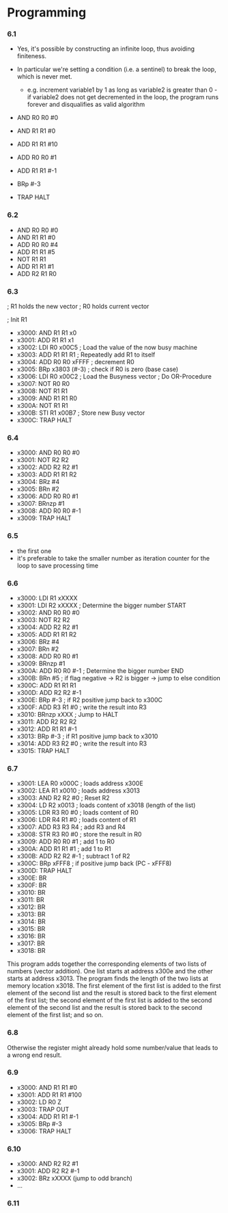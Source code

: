 # Programming

### 6.1

* Yes, it's possible by constructing an infinite loop, thus avoiding finiteness.
* In particular we're setting a condition (i.e. a sentinel) to break the loop, which is never met.
    - e.g. increment variable1 by 1 as long as variable2 is greater than 0 - if variable2 does not get decremented in
      the loop, the program runs forever and disqualifies as valid algorithm

* AND R0 R0 #0
* AND R1 R1 #0
* ADD R1 R1 #10
* ADD R0 R0 #1
* ADD R1 R1 #-1
* BRp #-3
* TRAP HALT

### 6.2

* AND R0 R0 #0
* AND R1 R1 #0
* ADD R0 R0 #4
* ADD R1 R1 #5
* NOT R1 R1
* ADD R1 R1 #1
* ADD R2 R1 R0

### 6.3

; R1 holds the new vector ; R0 holds current vector

; Init R1

* x3000: AND R1 R1 x0
* x3001: ADD R1 R1 x1
* x3002: LDI R0 x00C5 ; Load the value of the now busy machine
* x3003: ADD R1 R1 R1 ; Repeatedly add R1 to itself
* x3004: ADD R0 R0 xFFFF ; decrement R0
* x3005: BRp x3803 (#-3) ; check if R0 is zero (base case)
* x3006: LDI R0 x00C2 ; Load the Busyness vector ; Do OR-Procedure
* x3007: NOT R0 R0
* x3008: NOT R1 R1
* x3009: AND R1 R1 R0
* x300A: NOT R1 R1
* x300B: STI R1 x00B7 ; Store new Busy vector
* x300C: TRAP HALT

### 6.4

* x3000: AND R0 R0 #0
* x3001: NOT R2 R2
* x3002: ADD R2 R2 #1
* x3003: ADD R1 R1 R2
* x3004: BRz #4
* x3005: BRn #2
* x3006: ADD R0 R0 #1
* x3007: BRnzp #1
* x3008: ADD R0 R0 #-1
* x3009: TRAP HALT

### 6.5

* the first one
* it's preferable to take the smaller number as iteration counter for the loop to save processing time

### 6.6

* x3000: LDI R1 xXXXX
* x3001: LDI R2 xXXXX ; Determine the bigger number START
* x3002: AND R0 R0 #0
* x3003: NOT R2 R2
* x3004: ADD R2 R2 #1
* x3005: ADD R1 R1 R2
* x3006: BRz #4
* x3007: BRn #2
* x3008: ADD R0 R0 #1
* x3009: BRnzp #1
* x300A: ADD R0 R0 #-1 ; Determine the bigger number END
* x300B: BRn #5 ; if flag negative -> R2 is bigger -> jump to else condition
* x300C: ADD R1 R1 R1
* x300D: ADD R2 R2 #-1
* x300E: BRp #-3 ; if R2 positive jump back to x300C
* x300F: ADD R3 R1 #0 ; write the result into R3
* x3010: BRnzp xXXX ; Jump to HALT
* x3011: ADD R2 R2 R2
* x3012: ADD R1 R1 #-1
* x3013: BRp #-3 ; if R1 positive jump back to x3010
* x3014: ADD R3 R2 #0 ; write the result into R3
* x3015: TRAP HALT

### 6.7

* x3001: LEA R0 x000C ; loads address x300E
* x3002: LEA R1 x0010 ; loads address x3013
* x3003: AND R2 R2 #0 ; Reset R2
* x3004: LD R2 x0013 ; loads content of x3018 (length of the list)
* x3005: LDR R3 R0 #0 ; loads content of R0
* x3006: LDR R4 R1 #0 ; loads content of R1
* x3007: ADD R3 R3 R4 ; add R3 and R4
* x3008: STR R3 R0 #0 ; store the result in R0
* x3009: ADD R0 R0 #1 ; add 1 to R0
* x300A: ADD R1 R1 #1 ; add 1 to R1
* x300B: ADD R2 R2 #-1 ; subtract 1 of R2
* x300C: BRp xFFF8 ; if positive jump back (PC - xFFF8)
* x300D: TRAP HALT
* x300E: BR
* x300F: BR
* x3010: BR
* x3011: BR
* x3012: BR
* x3013: BR
* x3014: BR
* x3015: BR
* x3016: BR
* x3017: BR
* x3018: BR

This program adds together the corresponding elements of two lists of numbers (vector addition). One list starts at
address x300e and the other starts at address x3013. The program finds the length of the two lists at memory location
x3018. The first element of the first list is added to the first element of the second list and the result is stored
back to the first element of the first list; the second element of the first list is added to the second element of the
second list and the result is stored back to the second element of the first list; and so on.

### 6.8

Otherwise the register might already hold some number/value that leads to a wrong end result.

### 6.9

* x3000: AND R1 R1 #0
* x3001: ADD R1 R1 #100
* x3002: LD R0 Z
* x3003: TRAP OUT
* x3004: ADD R1 R1 #-1
* x3005: BRp #-3
* x3006: TRAP HALT

### 6.10

* x3000: AND R2 R2 #1
* x3001: ADD R2 R2 #-1
* x3002: BRz xXXXX (jump to odd branch)
* ...

### 6.11


